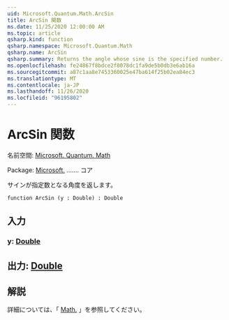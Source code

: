 ```yaml
---
uid: Microsoft.Quantum.Math.ArcSin
title: ArcSin 関数
ms.date: 11/25/2020 12:00:00 AM
ms.topic: article
qsharp.kind: function
qsharp.namespace: Microsoft.Quantum.Math
qsharp.name: ArcSin
qsharp.summary: Returns the angle whose sine is the specified number.
ms.openlocfilehash: fe24867f8bdce2f8078dc1fa9de5b0db3e6ab16a
ms.sourcegitcommit: a87c1aa8e7453360025e47ba614f25b02ea84ec3
ms.translationtype: MT
ms.contentlocale: ja-JP
ms.lasthandoff: 11/26/2020
ms.locfileid: "96195802"
---
```

# <a name="arcsin-function"></a>ArcSin 関数

名前空間: [Microsoft. Quantum. Math](xref:Microsoft.Quantum.Math)

Package: [Microsoft.](https://nuget.org/packages/Microsoft.Quantum.QSharp.Core) ....... コア


サインが指定数となる角度を返します。

```qsharp
function ArcSin (y : Double) : Double
```


## <a name="input"></a>入力

### <a name="y--double"></a>y: [Double](xref:microsoft.quantum.lang-ref.double)





## <a name="output--double"></a>出力: [Double](xref:microsoft.quantum.lang-ref.double)



## <a name="remarks"></a>解説

詳細については、「 [Math.](https://docs.microsoft.com/dotnet/api/system.math.asin) 」を参照してください。
